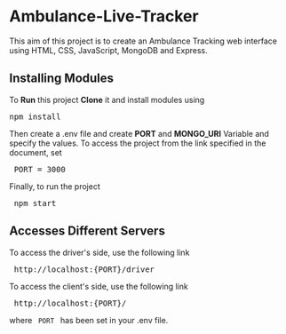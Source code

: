 # Ambulance-Live-Tracker

This aim of this project is to create an Ambulance Tracking web interface using HTML, CSS, JavaScript, MongoDB and Express. 

## Installing Modules

To <b>Run</b> this project <b>Clone</b> it and install modules using
<pre>npm install</pre>
Then create a .env file and create <b>PORT</b> and <b>MONGO_URI</b> Variable and specify the values. To access the project from the link specified in the document, set 
<pre> PORT = 3000</pre>

Finally, to run the project 
<pre> npm start </pre>

## Accesses Different Servers

To access the driver's side, use the following link 
<pre> http://localhost:{PORT}/driver</pre>


To access the client's side, use the following link 
<pre> http://localhost:{PORT}/</pre>


where <code> PORT </code> has been set in your .env file. 
